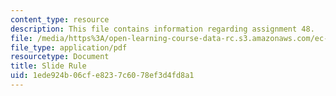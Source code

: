 ```yaml
---
content_type: resource
description: This file contains information regarding assignment 48.
file: /media/https%3A/open-learning-course-data-rc.s3.amazonaws.com/ec-050-recreate-experiments-from-history-inform-the-future-from-the-past-galileo-january-iap-2010/1ede924b06cfe8237c6078ef3d4fd8a1_MITEC_050IAP10_assn48.pdf
file_type: application/pdf
resourcetype: Document
title: Slide Rule
uid: 1ede924b-06cf-e823-7c60-78ef3d4fd8a1
---
```

